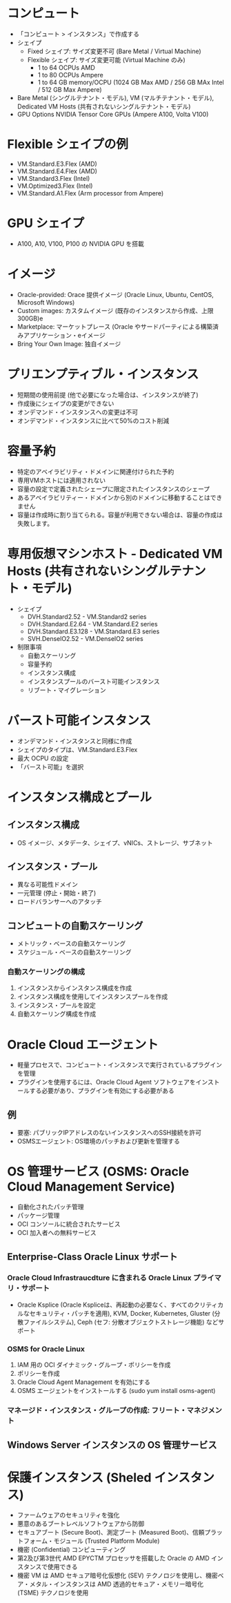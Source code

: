 # コンピュート
- 「コンピュート > インスタンス」で作成する
- シェイプ
  - Fixed シェイプ: サイズ変更不可 (Bare Metal / Virtual Machine)
  - Flexible シェイプ: サイズ変更可能 (Virtual Machine のみ)
    - 1 to 64 OCPUs AMD
    - 1 to 80 OCPUs Ampere
    - 1 to 64 GB memory/OCPU (1024 GB Max AMD / 256 GB MAx Intel / 512 GB Max Ampere)
- Bare Metal (シングルテナント・モデル), VM (マルチテナント・モデル), Dedicated VM Hosts (共有されないシングルテナント・モデル)
- GPU Options NVIDIA Tensor Core GPUs (Ampere A100, Volta V100)
# Flexible シェイプの例
- VM.Standard.E3.Flex (AMD)
- VM.Standard.E4.Flex (AMD)
- VM.Standard3.Flex (Intel)
- VM.Optimized3.Flex (Intel)
- VM.Standard.A1.Flex (Arm processor from Ampere)
# GPU シェイプ
- A100, A10, V100, P100 の NVIDIA GPU を搭載
# イメージ
- Oracle-provided: Orace 提供イメージ (Oracle Linux, Ubuntu, CentOS, Microsoft Windows)
- Custom images: カスタムイメージ (既存のインスタンスから作成、上限 300GB)e
- Marketplace: マーケットプレース (Oracle やサードパーティによる構築済みアプリケーション・eイメージ
- Bring Your Own Image: 独自イメージ
# プリエンプティブル・インスタンス
- 短期間の使用前提 (他で必要になった場合は、インスタンスが終了)
- 作成後にシェイプの変更ができない
- オンデマンド・インスタンスへの変更は不可
- オンデマンド・インスタンスに比べて50%のコスト削減
# 容量予約
- 特定のアベイラビリティ・ドメインに関連付けられた予約
- 専用VMホストには適用されない
- 容量の設定で定義されたシェープに限定されたインスタンスのシェープ
- あるアベイラビリティー・ドメインから別のドメインに移動することはできません
- 容量は作成時に割り当てられる。容量が利用できない場合は、容量の作成は失敗します。
# 専用仮想マシンホスト - Dedicated VM Hosts (共有されないシングルテナント・モデル)
- シェイプ
  - DVH.Standard2.52 - VM.Standard2 series
  - DVH.Standard.E2.64 - VM.Standard.E2 series
  - DVH.Standard.E3.128 - VM.Standard.E3 series
  - SVH.DenselO2.52 - VM.DenselO2 series
- 制限事項
  - 自動スケーリング
  - 容量予約
  - インスタンス構成
  - インスタンスプールのバースト可能インスタンス
  - リブート・マイグレーション
# バースト可能インスタンス
- オンデマンド・インスタンスと同様に作成
- シェイプのタイプは、VM.Standard.E3.Flex
- 最大 OCPU の設定
- 「バースト可能」を選択
# インスタンス構成とプール
## インスタンス構成
- OS イメージ、メタデータ、シェイプ、vNICs、ストレージ、サブネット
## インスタンス・プール
- 異なる可能性ドメイン
- 一元管理 (停止・開始・終了)
- ロードバランサーへのアタッチ
## コンピュートの自動スケーリング
- メトリック・ベースの自動スケーリング
- スケジュール・ベースの自動スケーリング
### 自動スケーリングの構成
1. インスタンスからインスタンス構成を作成
2. インスタンス構成を使用してインスタンスプールを作成
3. インスタンス・プールを設定
4. 自動スケーリング構成を作成
# Oracle Cloud エージェント
- 軽量プロセスで、コンピュート・インスタンスで実行されているプラグインを管理
- プラグインを使用するには、Oracle Cloud Agent ソフトウェアをインストールする必要があり、プラグインを有効にする必要がある
## 例
- 要塞: パブリックIPアドレスのないインスタンスへのSSH接続を許可
- OSMSエージェント: OS環境のパッチおよび更新を管理する
# OS 管理サービス (OSMS: Oracle Cloud Management Service)
- 自動化されたパッチ管理
- パッケージ管理
- OCI コンソールに統合されたサービス
- OCI 加入者への無料サービス
## Enterprise-Class Oracle Linux サポート
### Oracle Cloud Infrastraucdture に含まれる Oracle Linux プライマリ・サポート
- Oracle Ksplice (Oracle Kspliceは、再起動の必要なく、すべてのクリティカルなセキュリティ・パッチを適用), KVM, Docker, Kubernetes, Gluster (分散ファイルシステム), Ceph (セフ: 分散オブジェクトストレージ機能) などサポート
### OSMS for Oracle Linux
1. IAM 用の OCI ダイナミック・グループ・ポリシーを作成
2. ポリシーを作成
3. Oracle Cloud Agent Management を有効にする
4. OSMS エージェントをインストールする (sudo yum install osms-agent)
### マネージド・インスタンス・グループの作成: フリート・マネジメント
## Windows Server インスタンスの OS 管理サービス
# 保護インスタンス (Sheled インスタンス)
- ファームウェアのセキュリティを強化
- 悪意のあるブートレベルソフトウェアから防御
- セキュアブート (Secure Boot)、測定ブート (Measured Boot)、信頼プラットフォーム・モジュール (Trusted Platform Module)
- 機密 (Confidential) コンピューティング
- 第2及び第3世代 AMD EPYCTM プロセッサを搭載した Oracle の AMD インスタンスで使用できる
- 機密 VM は AMD セキュア暗号化仮想化 (SEV) テクノロジを使用し、機密ベア・メタル・インスタンスは AMD 透過的セキュア・メモリー暗号化 (TSME) テクノロジを使用
